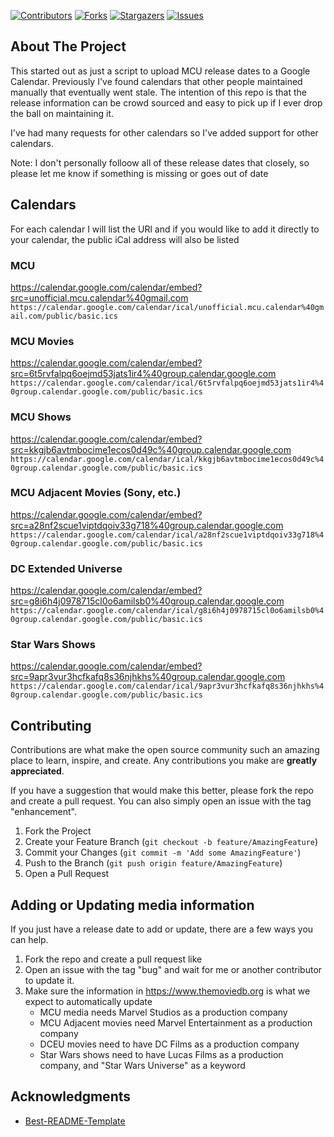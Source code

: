 [![Contributors][contributors-shield]][contributors-url]
[![Forks][forks-shield]][forks-url]
[![Stargazers][stars-shield]][stars-url]
[![Issues][issues-shield]][issues-url]

<!-- ABOUT THE PROJECT -->
## About The Project
This started out as just a script to upload MCU release dates to a Google Calendar.
Previously I've found calendars that other people maintained manually that eventually went stale.
The intention of this repo is that the release information can be crowd sourced and easy to pick up if I ever drop the ball on maintaining it.

I've had many requests for other calendars so I've added support for other calendars.

Note: I don't personally folloow all of these release dates that closely, so please let me know if something is missing or goes out of date

## Calendars
For each calendar I will list the URl and if you would like to add it directly to your calendar, the public iCal address will also be listed
### MCU
https://calendar.google.com/calendar/embed?src=unofficial.mcu.calendar%40gmail.com
`https://calendar.google.com/calendar/ical/unofficial.mcu.calendar%40gmail.com/public/basic.ics`
### MCU Movies
https://calendar.google.com/calendar/embed?src=6t5rvfalpq6oejmd53jats1ir4%40group.calendar.google.com
`https://calendar.google.com/calendar/ical/6t5rvfalpq6oejmd53jats1ir4%40group.calendar.google.com/public/basic.ics`
### MCU Shows
https://calendar.google.com/calendar/embed?src=kkgjb6avtmbocime1ecos0d49c%40group.calendar.google.com
`https://calendar.google.com/calendar/ical/kkgjb6avtmbocime1ecos0d49c%40group.calendar.google.com/public/basic.ics`
### MCU Adjacent Movies (Sony, etc.)
https://calendar.google.com/calendar/embed?src=a28nf2scue1viptdqoiv33g718%40group.calendar.google.com
`https://calendar.google.com/calendar/ical/a28nf2scue1viptdqoiv33g718%40group.calendar.google.com/public/basic.ics`
### DC Extended Universe
https://calendar.google.com/calendar/embed?src=g8i6h4j0978715cl0o6amilsb0%40group.calendar.google.com
`https://calendar.google.com/calendar/ical/g8i6h4j0978715cl0o6amilsb0%40group.calendar.google.com/public/basic.ics`
### Star Wars Shows
https://calendar.google.com/calendar/embed?src=9apr3vur3hcfkafq8s36njhkhs%40group.calendar.google.com
`https://calendar.google.com/calendar/ical/9apr3vur3hcfkafq8s36njhkhs%40group.calendar.google.com/public/basic.ics`

## Contributing

Contributions are what make the open source community such an amazing place to learn, inspire, and create. Any contributions you make are **greatly appreciated**.

If you have a suggestion that would make this better, please fork the repo and create a pull request. You can also simply open an issue with the tag "enhancement".

1. Fork the Project
2. Create your Feature Branch (`git checkout -b feature/AmazingFeature`)
3. Commit your Changes (`git commit -m 'Add some AmazingFeature'`)
4. Push to the Branch (`git push origin feature/AmazingFeature`)
5. Open a Pull Request

## Adding or Updating media information

If you just have a release date to add or update, there are a few ways you can help.
1. Fork the repo and create a pull request like
2. Open an issue with the tag "bug" and wait for me or another contributor to update it.
3. Make sure the information in https://www.themoviedb.org is what we expect to automatically update
   - MCU media needs Marvel Studios as a production company
   - MCU Adjacent movies need Marvel Entertainment as a production company
   - DCEU movies need to have DC Films as a production company
   - Star Wars shows need to have Lucas Films as a production company, and "Star Wars Universe" as a keyword


<!-- ACKNOWLEDGMENTS -->
## Acknowledgments
* [Best-README-Template](https://github.com/othneildrew/Best-README-Template)

<!-- MARKDOWN LINKS & IMAGES -->
<!-- https://www.markdownguide.org/basic-syntax/#reference-style-links -->
[contributors-shield]: https://img.shields.io/github/contributors/SirIndubitable/mcu-calendar.svg?style=for-the-badge
[contributors-url]: https://github.com/SirIndubitable/mcu-calendar/graphs/contributors

[forks-shield]: https://img.shields.io/github/forks/SirIndubitable/mcu-calendar.svg?style=for-the-badge
[forks-url]: https://github.com/SirIndubitable/mcu-calendar/network/members

[stars-shield]: https://img.shields.io/github/stars/SirIndubitable/mcu-calendar.svg?style=for-the-badge
[stars-url]: https://github.com/SirIndubitable/mcu-calendar/stargazers

[issues-shield]: https://img.shields.io/github/issues/SirIndubitable/mcu-calendar.svg?style=for-the-badge
[issues-url]: https://github.com/SirIndubitable/mcu-calendar/issues
